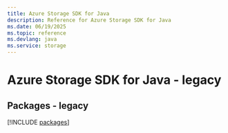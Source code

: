 ```yaml
---
title: Azure Storage SDK for Java
description: Reference for Azure Storage SDK for Java
ms.date: 06/19/2025
ms.topic: reference
ms.devlang: java
ms.service: storage
---
```

# Azure Storage SDK for Java - legacy
## Packages - legacy
[!INCLUDE [packages](storage-index.md)]